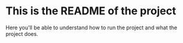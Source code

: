 # This is the README of the project

Here you'll be able to understand how to run the project and what the project does.
